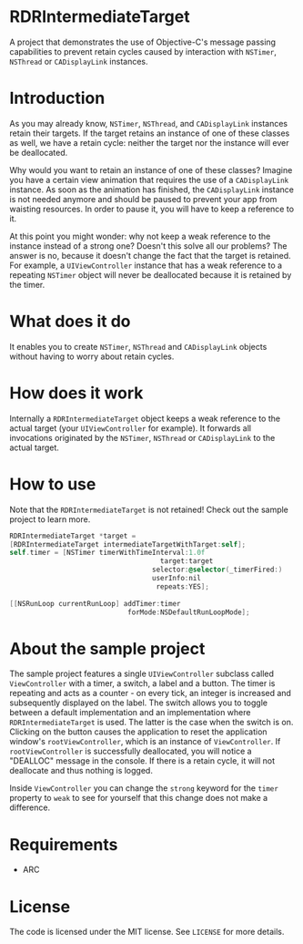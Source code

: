 RDRIntermediateTarget
=====================

A project that demonstrates the use of Objective-C's message passing capabilities to prevent retain cycles caused by interaction with `NSTimer`, `NSThread` or `CADisplayLink` instances.

# Introduction
As you may already know, `NSTimer`, `NSThread`, and `CADisplayLink` instances retain their targets. If the target retains an instance of one of these classes as well, we have a retain cycle: neither the target nor the instance will ever be deallocated.

Why would you want to retain an instance of one of these classes? Imagine you have a certain view animation that requires the use of a `CADisplayLink` instance. As soon as the animation has finished, the `CADisplayLink` instance is not needed anymore and should be paused to prevent your app from waisting resources. In order to pause it, you will have to keep a reference to it.

At this point you might wonder: why not keep a weak reference to the instance instead of a strong one? Doesn't this solve all our problems? The answer is no, because it doesn't change the fact that the target is retained. For example, a `UIViewController` instance that has a weak reference to a repeating `NSTimer` object will never be deallocated because it is retained by the timer.

# What does it do
It enables you to create `NSTimer`, `NSThread` and `CADisplayLink` objects without having to worry about retain cycles.

# How does it work
Internally a `RDRIntermediateTarget` object keeps a weak reference to the actual target (your `UIViewController` for example). It forwards all invocations originated by the `NSTimer`, `NSThread` or `CADisplayLink` to the actual target.

# How to use
Note that the `RDRIntermediateTarget` is not retained! Check out the sample project to learn more.
```objectivec
RDRIntermediateTarget *target = 
[RDRIntermediateTarget intermediateTargetWithTarget:self];
self.timer = [NSTimer timerWithTimeInterval:1.0f
                                     target:target
                                   selector:@selector(_timerFired:)
                                   userInfo:nil
                                    repeats:YES];
                                    
[[NSRunLoop currentRunLoop] addTimer:timer
                             forMode:NSDefaultRunLoopMode];
```

# About the sample project
The sample project features a single `UIViewController` subclass called `ViewController` with a timer, a switch, a label and a button. The timer is repeating and acts as a counter - on every tick, an integer is increased and subsequently displayed on the label. The switch allows you to toggle between a default implementation and an implementation where `RDRIntermediateTarget` is used. The latter is the case when the switch is on. Clicking on the button causes the application to reset the application window's `rootViewController`, which is an instance of `ViewController`. If `rootViewController` is successfully deallocated, you will notice a "DEALLOC" message in the console. If there is a retain cycle, it will not deallocate and thus nothing is logged.

Inside `ViewController` you can change the `strong` keyword for the `timer` property to `weak` to see for yourself that this change does not make a difference. 

# Requirements
* ARC

# License
The code is licensed under the MIT license. See `LICENSE` for more details.
